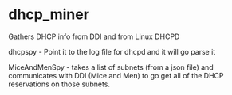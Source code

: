 # dhcp_miner
Gathers DHCP info from DDI and from Linux DHCPD

dhcpspy - Point it to the log file for dhcpd and it will go parse it

MiceAndMenSpy - takes a list of subnets (from a json file) and communicates with DDI (Mice and Men) to go get all of the DHCP reservations on those subnets.
